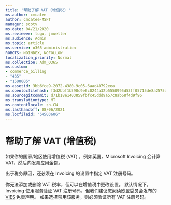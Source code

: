 ```yaml
---
title: '帮助了解 VAT (增值税) '
ms.author: cmcatee
author: cmcatee-MSFT
manager: scotv
ms.date: 04/21/2020
ms.reviewer: tugu, jmueller
ms.audience: Admin
ms.topic: article
ms.service: o365-administration
ROBOTS: NOINDEX, NOFOLLOW
localization_priority: Normal
ms.collection: Adm_O365
ms.custom:
- commerce_billing
- "435"
- "1500005"
ms.assetid: 3bb6fce9-2072-4380-9c05-6aad40792eea
ms.openlocfilehash: f3d2bbf1b590c9e6c0244a32b5550995d53ff05715de8a2575aa08052061de15
ms.sourcegitcommit: d71b18e1403859fbfc45ddd9a57c8ab68f4d9f96
ms.translationtype: MT
ms.contentlocale: zh-CN
ms.lasthandoff: 08/06/2021
ms.locfileid: "54503606"
---
```

# <a name="help-understanding-value-added-tax-vat"></a>帮助了解 VAT (增值税) 

如果你的国家/地区使用增值税 (VAT) ，例如英国，Microsoft Invoicing 会计算 VAT，然后向发票应用金额。
  
出于税务原因，还必须在 Invoicing 的设置中指定 VAT 注册号码。
  
你无法添加或删除 VAT 税率，但可以在增值税中更改设置。 默认情况下，Invoicing 使用服务验证 VAT 注册号码，但我们建议您阅读欧盟委员会发布的 [VIES](https://go.microsoft.com/fwlink/?LinkID=841741) 免责声明。 如果选择禁用该服务，则必须验证所有 VAT 注册号码。
